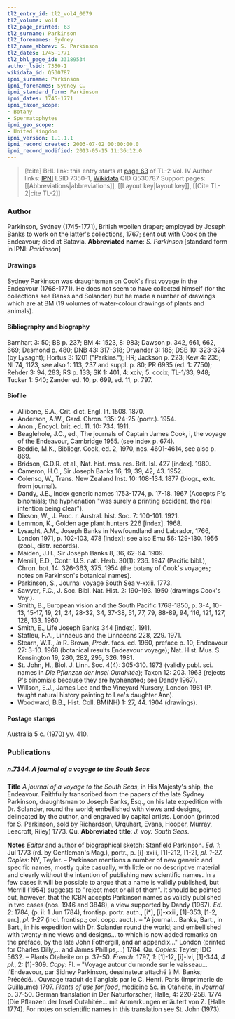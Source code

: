 ```yaml
---
tl2_entry_id: tl2_vol4_0079
tl2_volume: vol4
tl2_page_printed: 63
tl2_surname: Parkinson
tl2_forenames: Sydney
tl2_name_abbrev: S. Parkinson
tl2_dates: 1745-1771
tl2_bhl_page_id: 33189534
author_lsid: 7350-1
wikidata_id: Q530787
ipni_surname: Parkinson
ipni_forenames: Sydney C.
ipni_standard_form: Parkinson
ipni_dates: 1745-1771
ipni_taxon_scope: 
- Botany
- Spermatophytes
ipni_geo_scope: 
- United Kingdom
ipni_version: 1.1.1.1
ipni_record_created: 2003-07-02 00:00:00.0
ipni_record_modified: 2013-05-15 11:36:12.0
---
```


> [!cite] BHL link: this entry starts at [page 63](https://www.biodiversitylibrary.org/page/33189534) of TL-2 Vol. IV
> Author links: [IPNI](https://www.ipni.org/a/7350-1) LSID 7350-1, [Wikidata](https://www.wikidata.org/wiki/Q530787) QID Q530787
> Support pages: [[Abbreviations|abbreviations]], [[Layout key|layout key]], [[Cite TL-2|cite TL-2]]

### Author

Parkinson, Sydney (1745-1771), British woollen draper; employed by Joseph Banks to work on the latter's collections, 1767; sent out with Cook on the Endeavour; died at Batavia. 
**Abbreviated name**: *S. Parkinson* \[standard form in IPNI: *Parkinson*\]

#### Drawings

Sydney Parkinson was draughtsman on Cook's first voyage in the Endeavour (1768-1771). He does not seem to have collected himself (for the collections see Banks and Solander) but he made a number of drawings which are at BM (19 volumes of water-colour drawings of plants and animals).

#### Bibliography and biography

Barnhart 3: 50; BB p. 237; BM 4: 1523, 8: 983; Dawson p. 342, 661, 662, 669; Desmond p. 480; DNB 43: 317-318; Dryander 3: 185; DSB 10: 323-324 (by Lysaght); Hortus 3: 1201 ("Parkins."); HR; Jackson p. 223; Kew 4: 235; NI 74, 1123, see also 1: 113, 237 and suppl. p. 80; PR 6935 (ed. 1: 7750); Rehder 3: 94, 283; RS p. 133; SK 1: 401, 4: xciv; 5: cccix; TL-1/33, 948; Tucker 1: 540; Zander ed. 10, p. 699, ed. 11, p. 797.

#### Biofile

- Allibone, S.A., Crit. dict. Engl. lit. 1508. 1870.
- Anderson, A.W., Gard. Chron. 135: 24-25 (portr.). 1954.
- Anon., Encycl. brit. ed. 11. 10: 734. 1911.
- Beaglehole, J.C., ed., The journals of Captain James Cook, i, the voyage of the Endeavour, Cambridge 1955. (see index p. 674).
- Beddie, M.K., Bibliogr. Cook, ed. 2, 1970, nos. 4601-4614, see also p. 869.
- Bridson, G.D.R. et al., Nat. hist. mss. res. Brit. Isl. 427 \[index\]. 1980.
- Cameron, H.C., Sir Joseph Banks 16, 19, 39, 42, 43. 1952.
- Colenso, W., Trans. New Zealand Inst. 10: 108-134. 1877 (biogr., extr. from journal).
- Dandy, J.E., Index generic names 1753-1774, p. 17-18. 1967 (Accepts P's binomials; the hyphenation "was surely a printing accident, the real intention being clear").
- Dixson, W., J. Proc. r. Austral. hist. Soc. 7: 100-101. 1921.
- Lemmon, K., Golden age plant hunters 226 \[index\]. 1968.
- Lysaght, A.M., Joseph Banks in Newfoundland and Labrador, 1766, London 1971, p. 102-103, 478 \[index\]; see also Emu 56: 129-130. 1956 (zool., distr. records).
- Maiden, J.H., Sir Joseph Banks 8, 36, 62-64. 1909.
- Merrill, E.D., Contr. U.S. natl. Herb. 30(1): 236. 1947 (Pacific bibl.), Chron. bot. 14: 326-363, 375. 1954 (the botany of Cook's voyages; notes on Parkinson's botanical names).
- Parkinson, S., Journal voyage South Sea v-xxiii. 1773.
- Sawyer, F.C., J. Soc. Bibl. Nat. Hist. 2: 190-193. 1950 (drawings Cook's Voy.).
- Smith, B., European vision and the South Pacific 1768-1850, p. 3-4, 10-13, 15-17, 19, 21, 24, 28-32, 34, 37-38, 51, 77, 79, 88-89, 94, 116, 121, 127, 128, 133. 1960.
- Smith, E., Life Joseph Banks 344 \[index\]. 1911.
- Stafleu, F.A., Linnaeus and the Linnaeans 228, 229. 1971.
- Stearn, W.T., *in* R. Brown, *Prodr*. facs. ed. 1960, preface p. 10; Endeavour 27: 3-10. 1968 (botanical results Endeavour voyage); Nat. Hist. Mus. S. Kensington 19, 280, 282, 295, 326. 1981.
- St. John, H., Biol. J. Linn. Soc. 4(4): 305-310. 1973 (validly publ. sci. names in *Die Pflanzen der Insel Outahitée*); Taxon 12: 203. 1963 (rejects P's binomials because they are hyphenated; see Dandy 1967).
- Willson, E.J., James Lee and the Vineyard Nursery, London 1961 (P. taught natural history painting to Lee's daughter Ann).
- Woodward, B.B., Hist. Coll. BM(NH) 1: 27, 44. 1904 (drawings).

#### Postage stamps

Australia 5 c. (1970) yv. 410.

### Publications

##### n.7344. A journal of a voyage to the South Seas

**Title**
*A journal of a voyage to the South Seas*, in His Majesty's ship, the Endeavour. Faithfully transcribed from the papers of the late Sydney Parkinson, draughtsman to Joseph Banks, Esq., on his late expedition with Dr. Solander, round the world; embellished with views and designs, delineated by the author, and engraved by capital artists. London (printed for S. Parkinson, sold by Richardson, Urquhart, Evans, Hooper, Murray, Leacroft, Riley) 1773. Qu.
**Abbreviated title**: *J. voy. South Seas*.

**Notes**
*Editor* and author of biographical sketch: Stanfield Parkinson.
*Ed. 1*: Jul 1773 (rd. by Gentleman's Mag.), portr., p. \[i\]-xxiii, \[1\]-212, \[1-2\], *pl. 1-27. Copies*: NY, Teyler. – Parkinson mentions a number of new generic and specific names, mostly quite casually, with little or no descriptive material and clearly without the intention of publishing new scientific names. In a few cases it will be possible to argue that a name is validly published, but Merrill (1954) suggests to "reject most or all of them". It should be pointed out, however, that the ICBN accepts Parkinson names as validly published in two cases (nos. 1946 and 3848), a view supported by Dandy (1967).
*Ed. 2*: 1784, (p. ii: 1 Jun 1784), frontisp. portr. auth., \[i\*\], \[i\]-xxiii, \[1\]-353, \[1-2, err.\], *pl. 1-27* (incl. frontisp.; col. copp. auct.). – "A journal... Banks, Bart., in Bart., in his expedition with Dr. Solander round the world; and embellished with twenty-nine views and designs... to which is now added remarks on the preface, by the late John Fothergill, and an appendix..." London (printed for Charles Dilly,... and James Phillips,...) 1784. Qu. *Copies*: Teyler; IDC 5632. – Plants Otaheite on p. 37-50.
*French*: 1797, *1*: \[1\]-12, \[i\]-lvi, \[1\]-344, *4 pl*., 2: \[1\]-309. *Copy*: FI. – "Voyage autour du monde sur le vaisseau... l'Endeavour, par Sidney Parkinson, dessinateur attaché à M. Banks; Précédé... Ouvrage traduit de l'anglais par le C. Henri. Paris (Imprimerie de Guillaume) 1797.
*Plants of use for food*, medicine &c. in Otaheite, in *Journal* p. 37-50. German translation in Der Naturforscher, Halle, 4: 220-258. 1774 (Die Pflanzen der Insel Outahitée... mit Anmerkungen erläutert von Z. \[Halle 1774). For notes on scientific names in this translation see St. John (1973).

